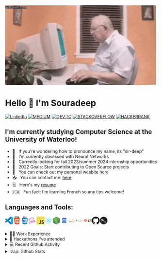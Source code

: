 ![](joke.gif)

# Hello 👋  I'm Souradeep 

[<img alt="LinkedIn" src="https://img.shields.io/badge/linkedin%20-%230077B5.svg?&style=for-the-badge&logo=linkedin&logoColor=white"/>][Linkedin]
[<img alt="MEDIUM" src="https://img.shields.io/badge/Medium%20-%23000000.svg?&style=for-the-badge&logo=Medium&logoColor=white"/>][Medium]
[<img alt="DEV.TO" src="https://img.shields.io/badge/DEV.TO%20-%23000000.svg?&style=for-the-badge&logo=DEV.TO&logoColor=white"/>][Dev]
[<img alt="STACKOVERFLOW" src="https://img.shields.io/badge/-Stack%20overflow-FE7A16?style=for-the-badge&logo=stack-overflow&logoColor=white"/>][StackOverflow]
[<img alt="HACKERRANK" src="https://img.shields.io/badge/-Hackerrank-2EC866?style=for-the-badge&logo=HackerRank&logoColor=white"/>][hackerrank]

## I'm currently studying Computer Science at the University of Waterloo!
- 🎤  &nbsp; If you're wondering how to pronounce my name, its "sir-deep"
- 🔭  &nbsp; I’m currently obsessed with Neural Networks
- 🏢  &nbsp; Currently looking for fall 2023/summer 2024 internship opportunities
- 🥅  &nbsp; 2022 Goals: Start contributing to Open Source projects
- 🔗  &nbsp; You can check out my personal wesbite [here][website]
- 📥  &nbsp; You can contact me: [here][email]
- 🗒️  &nbsp; Here's my [resume][resume]
- 🇫🇷  &nbsp; Fun fact: I'm learning French so any tips welcome!

## Languages and Tools:

<img align="left" alt="Visual Studio Code" width="26px" src="https://raw.githubusercontent.com/github/explore/80688e429a7d4ef2fca1e82350fe8e3517d3494d/topics/visual-studio-code/visual-studio-code.png" />
<img align="left" alt="HTML5" width="26px" src="https://raw.githubusercontent.com/github/explore/80688e429a7d4ef2fca1e82350fe8e3517d3494d/topics/html/html.png" />
<img align="left" alt="CSS3" width="26px" src="https://raw.githubusercontent.com/github/explore/80688e429a7d4ef2fca1e82350fe8e3517d3494d/topics/css/css.png" />
<img align="left" alt="Sass" width="26px" src="https://raw.githubusercontent.com/github/explore/80688e429a7d4ef2fca1e82350fe8e3517d3494d/topics/sass/sass.png" />
<img align="left" alt="JavaScript" width="26px" src="https://raw.githubusercontent.com/github/explore/80688e429a7d4ef2fca1e82350fe8e3517d3494d/topics/javascript/javascript.png" />
<img align="left" alt="React" width="26px" src="https://raw.githubusercontent.com/github/explore/80688e429a7d4ef2fca1e82350fe8e3517d3494d/topics/react/react.png" />
<img align="left" alt="Node.js" width="26px" src="https://raw.githubusercontent.com/github/explore/80688e429a7d4ef2fca1e82350fe8e3517d3494d/topics/nodejs/nodejs.png" />
<img align="left" alt="SQL" width="26px" src="https://raw.githubusercontent.com/github/explore/80688e429a7d4ef2fca1e82350fe8e3517d3494d/topics/sql/sql.png" />
<img align="left" alt="MySQL" width="26px" src="https://raw.githubusercontent.com/github/explore/80688e429a7d4ef2fca1e82350fe8e3517d3494d/topics/mysql/mysql.png" />
<img align="left" alt="MongoDB" width="26px" src="https://raw.githubusercontent.com/github/explore/80688e429a7d4ef2fca1e82350fe8e3517d3494d/topics/mongodb/mongodb.png" />
<img align="left" alt="Git" width="26px" src="https://raw.githubusercontent.com/github/explore/80688e429a7d4ef2fca1e82350fe8e3517d3494d/topics/git/git.png" />
<img align="left" alt="GitHub" width="26px" src="https://raw.githubusercontent.com/github/explore/78df643247d429f6cc873026c0622819ad797942/topics/github/github.png" />
<img align="left" alt="HTML5" width="26px" src="https://raw.githubusercontent.com/github/explore/80688e429a7d4ef2fca1e82350fe8e3517d3494d/topics/terminal/terminal.png" />

<br/><br/>
<details>
  <summary> 👨‍💻 Work Experience </Summary><br/>  
  
| Company          | Location          | Role                                               | Duration                            |
|------------------|-------------------|----------------------------------------------------|-------------------------------------|
| Smile CDR        | Toronto, Canada   | Software Engineer (Intern)                         | May 2023 - Aug 2023                 |
| Instinet Inc.    | NYC, USA          | Software Engineer (Intern)                         | May 2022 - Aug 2022                 |
| Paphus Solutions | Ottawa, Canada    | Software Developer (Intern)                        | Sep 2021 - Dec 2021                 |
</details>

<details>
  <summary>🤖 Hackathons I've attended</Summary> <br/>  
  
| Hackathon        | Role and Location | Project                                            | Achievement                         | Github   |
|------------------|-------------------|----------------------------------------------------|-------------------------------------|----------|
| ByteHacks 2020   | Hacker, Online    | Created InfoBase \- missile attack predictor       | Third place winner                  |[InfoBase]|
| GarudaHacks 2020 | Hacker, Online    | Built Scribr \- meeting transcriber and summarizer | Best pre\-university hack runner up |[Scribr]  |
</details>


<details>
  <summary> 💻 Recent Github Activity</summary> <br/>    
  
  <!--START_SECTION:activity-->
1. 💪 Opened PR [#60](https://github.com/BotLibre/BotLibre/pull/60) in [BotLibre/BotLibre](https://github.com/BotLibre/BotLibre)
2. 💪 Opened PR [#59](https://github.com/BotLibre/BotLibre/pull/59) in [BotLibre/BotLibre](https://github.com/BotLibre/BotLibre)
3. 💪 Opened PR [#58](https://github.com/BotLibre/BotLibre/pull/58) in [BotLibre/BotLibre](https://github.com/BotLibre/BotLibre)
4. 💪 Opened PR [#57](https://github.com/BotLibre/BotLibre/pull/57) in [BotLibre/BotLibre](https://github.com/BotLibre/BotLibre)
5. 💪 Opened PR [#55](https://github.com/BotLibre/BotLibre/pull/55) in [BotLibre/BotLibre](https://github.com/BotLibre/BotLibre)
<!--END_SECTION:activity-->
</details>

<details>   
  <summary>:zap: Github Stats </summary>
  <img align="left" alt="Souradeep's Github Stats" src="https://github-readme-stats.vercel.app/api?username=SouradeepSaha&show_icons=true&hide_border=true&theme=solarized-dark" />
</details>

<!-- HyperLinks -->
[website]: https://souradeepsaha.me
[twitter]: https://twitter.com/thesouradeep_s
[instagram]: https://www.instagram.com/souradeep_s/
[facebook]: https://www.facebook.com/souradeepsaha01

[linkedin]: https://www.linkedin.com/in/souradeep-saha/
[stackoverflow]: https://stackoverflow.com/users/5793816/souradeep-saha
[dev]: https://dev.to/souradeepsaha
[medium]: https://medium.com/@sahasouradeep01
[hackerrank]: https://www.hackerrank.com/sahasouradeep01
[leetcode]: https://leetcode.com/souradeepsaha/

[email]:mailto://souradeep.saha@outlook.com
[resume]:https://github.com/SouradeepSaha/resume/blob/main/Souradeep_Saha_Resume_noNumber_Spring23.pdf

[InfoBase]: https://devpost.com/software/infobase
[Scribr]: https://devpost.com/software/scribr-7t9gpu
